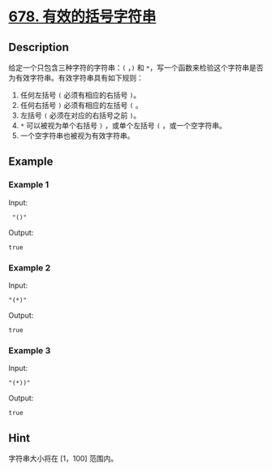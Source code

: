 # [678. 有效的括号字符串](https://leetcode-cn.com/problems/valid-parenthesis-string/)
## Description
给定一个只包含三种字符的字符串：`(` ，`)` 和 `*`，写一个函数来检验这个字符串是否为有效字符串。有效字符串具有如下规则：  
1. 任何左括号 `(` 必须有相应的右括号 `)`。
2. 任何右括号 `)` 必须有相应的左括号 `(` 。
3. 左括号 `(` 必须在对应的右括号之前 `)`。
4. `*` 可以被视为单个右括号 `)` ，或单个左括号 `(` ，或一个空字符串。
5. 一个空字符串也被视为有效字符串。
## Example
### Example 1
Input:  
```
 "()"
```
Output:
```
true
```
### Example 2
Input:  
```
"(*)"
```
Output:
```
true
```
### Example 3
Input:  
```
"(*))"
```
Output:
```
true
```
## Hint
字符串大小将在 [1，100] 范围内。
